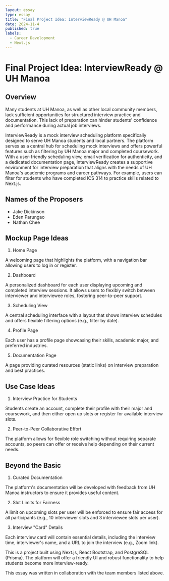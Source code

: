 ```yaml
---
layout: essay
type: essay
title: "Final Project Idea: InterviewReady @ UH Manoa"
date: 2024-11-4
published: true
labels:
  - Career Development
  - Next.js
---
```


# Final Project Idea: InterviewReady @ UH Manoa

## Overview

Many students at UH Manoa, as well as other local community members, lack sufficient opportunities for structured interview practice and documentation. This lack of preparation can hinder students' confidence and performance during actual job interviews.

InterviewReady is a mock interview scheduling platform specifically designed to serve UH Manoa students and local partners. The platform serves as a central hub for scheduling mock interviews and offers powerful features such as filtering by UH Manoa major and completed coursework. With a user-friendly scheduling view, email verification for authenticity, and a dedicated documentation page, InterviewReady creates a supportive environment for interview preparation that aligns with the needs of UH Manoa's academic programs and career pathways. For example, users can filter for students who have completed ICS 314 to practice skills related to Next.js.

## Names of the Proposers

- Jake Dickinson
- Eden Parungao
- Nathan Chee

## Mockup Page Ideas

1. Home Page

A welcoming page that highlights the platform, with a navigation bar allowing users to log in or register.

2. Dashboard

A personalized dashboard for each user displaying upcoming and completed interview sessions. It allows users to flexibly switch between interviewer and interviewee roles, fostering peer-to-peer support.

3. Scheduling View

A central scheduling interface with a layout that shows interview schedules and offers flexible filtering options (e.g., filter by date).

4. Profile Page

Each user has a profile page showcasing their skills, academic major, and preferred industries.

5. Documentation Page

A page providing curated resources (static links) on interview preparation and best practices.

## Use Case Ideas

1. Interview Practice for Students

Students create an account, complete their profile with their major and coursework, and then either open up slots or register for available interview slots.

2. Peer-to-Peer Collaborative Effort

The platform allows for flexible role switching without requiring separate accounts, so peers can offer or receive help depending on their current needs.

## Beyond the Basic

1. Curated Documentation

The platform's documentation will be developed with feedback from UH Manoa instructors to ensure it provides useful content.

2. Slot Limits for Fairness

A limit on upcoming slots per user will be enforced to ensure fair access for all participants (e.g., 10 interviewer slots and 3 interviewee slots per user).

3. Interview "Card" Details

Each interview card will contain essential details, including the interview time, interviewer's name, and a URL to join the interview (e.g., Zoom link).

This is a project built using Next.js, React Bootstrap, and PostgreSQL (Prisma). The platform will offer a friendly UI and robust functionality to help students become more interview-ready.

This essay was written in collaboration with the team members listed above.